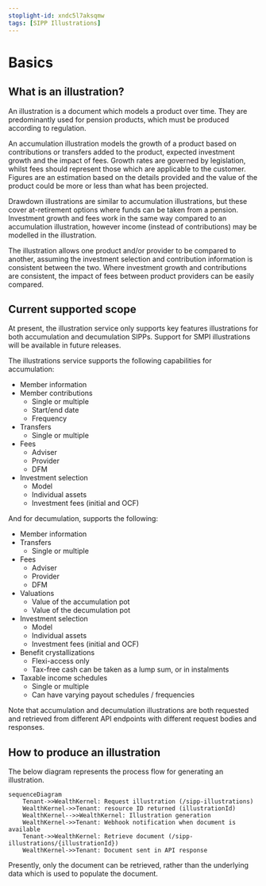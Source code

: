 ```yaml
---
stoplight-id: xndc5l7aksqmw
tags: [SIPP Illustrations]
---
```


# Basics

## What is an illustration?

An illustration is a document which models a product over time. They are predominantly used for pension products, which must be produced according to regulation. 

An accumulation illustration models the growth of a product based on contributions or transfers added to the product, expected investment growth and the impact of fees. Growth rates are governed by legislation, whilst fees should represent those which are applicable to the customer. Figures are an estimation based on the details provided and the value of the product could be more or less than what has been projected.

Drawdown illustrations are similar to accumulation illustrations, but these cover at-retirement options where funds can be taken from a pension. Investment growth and fees work in the same way compared to an accumulation illustration, however income (instead of contributions) may be modelled in the illustration. 

The illustration allows one product and/or provider to be compared to another, assuming the investment selection and contribution information is consistent between the two. Where investment growth and contributions are consistent, the impact of fees between product providers can be easily compared.

## Current supported scope

At present, the illustration service only supports key features illustrations for both accumulation and decumulation SIPPs. Support for SMPI illustrations will be available in future releases. 

The illustrations service supports the following capabilities for accumulation:
- Member information
- Member contributions
  - Single or multiple
  - Start/end date
  - Frequency
- Transfers
  - Single or multiple
- Fees
  - Adviser
  - Provider
  - DFM
- Investment selection
  - Model
  - Individual assets
  - Investment fees (initial and OCF)

And for decumulation, supports the following:
- Member information
- Transfers
  - Single or multiple
- Fees
  - Adviser
  - Provider
  - DFM
- Valuations
  - Value of the accumulation pot
  - Value of the decumulation pot
- Investment selection
  - Model
  - Individual assets
  - Investment fees (initial and OCF)
- Benefit crystallizations
  - Flexi-access only
  - Tax-free cash can be taken as a lump sum, or in instalments
- Taxable income schedules
  - Single or multiple
  - Can have varying payout schedules / frequencies

Note that accumulation and decumulation illustrations are both requested and retrieved from different API endpoints with different request bodies and responses.

## How to produce an illustration

The below diagram represents the process flow for generating an illustration.

```mermaid
sequenceDiagram
    Tenant->>WealthKernel: Request illustration (/sipp-illustrations)
    WealthKernel->>Tenant: resource ID returned (illustrationId)
    WealthKernel-->>WealthKernel: Illustration generation
    WealthKernel->>Tenant: Webhook notification when document is available
    Tenant->>WealthKernel: Retrieve document (/sipp-illustrations/{illustrationId})
    WealthKernel->>Tenant: Document sent in API response
```

Presently, only the document can be retrieved, rather than the underlying data which is used to populate the document. 